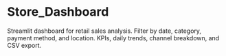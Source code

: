 # Store_Dashboard
Streamlit dashboard for retail sales analysis. Filter by date, category, payment method, and location. KPIs, daily trends, channel breakdown, and CSV export.
